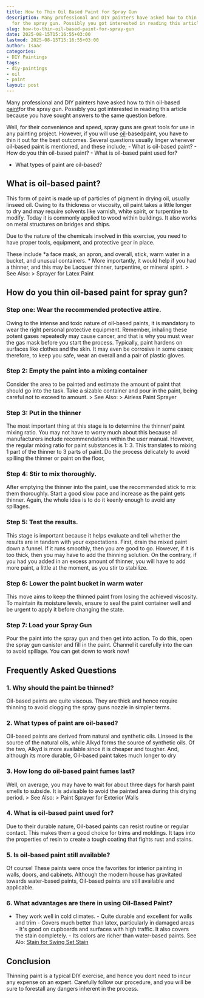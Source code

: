 ```yaml
---
title: How to Thin Oil Based Paint for Spray Gun
description: Many professional and DIY painters have asked how to thin oil-based paint
  for the spray gun. Possibly you got interested in reading this article because you...
slug: how-to-thin-oil-based-paint-for-spray-gun
date: 2025-08-15T15:16:55+03:00
lastmod: 2025-08-15T15:16:55+03:00
author: Isaac
categories:
- DIY Paintings
tags:
- diy-paintings
- oil
- paint
layout: post
---
```

Many professional and DIY painters have asked how to thin oil-based [paint](https://pestpolicy.com/airless-paint-sprayer-tips/)for the spray gun. Possibly you got interested in reading this article because you have sought answers to the same question before.

Well, for their convenience and speed, spray guns are great tools for use in any painting project. However, if you will use [oil](https://pestpolicy.com/best-oil-based-primer-for-cabinets/)-basedpaint, you have to thin it out for the best outcomes. Several questions usually linger whenever oil-based paint is mentioned, and these include; - What is oil-based paint? - How do you thin oil-based paint? - What is oil-based paint used for?

- What types of paint are oil-based?

##  What is oil-based paint?

This form of paint is made up of particles of pigment in drying oil, usually linseed oil. Owing to its thickness or viscosity, oil paint takes a little longer to dry and may require solvents like varnish, white spirit, or turpentine to modify. Today it is commonly applied to wood within buildings. It also works on metal structures on bridges and ships.

Due to the nature of the chemicals involved in this exercise, you need to have proper tools, equipment, and protective gear in place.

These include *a face mask, an apron, and overall, stick, warm water in a bucket, and unusual containers. * More importantly, it would help if you had a thinner, and this may be Lacquer thinner, turpentine, or mineral spirit. > See Also: > Sprayer for Latex Paint

##  How do you thin oil-based paint for spray gun?

###  Step one: Wear the recommended protective attire.

Owing to the intense and toxic nature of oil-based paints, it is mandatory to wear the right personal protective equipment. Remember, inhaling these potent gases repeatedly may cause cancer, and that is why you must wear the gas mask before you start the process. Typically, paint hardens on surfaces like clothes and the skin. It may even be corrosive in some cases; therefore, to keep you safe, wear an overall and a pair of plastic gloves.

###  Step 2: Empty the paint into a mixing container

Consider the area to be painted and estimate the amount of paint that should go into the task. Take a sizable container and pour in the paint, being careful not to exceed to amount. > See Also: > Airless Paint Sprayer

###  Step 3: Put in the thinner

The most important thing at this stage is to determine the thinner/ paint mixing ratio. You may not have to worry much about this because all manufacturers include recommendations within the user manual. However, the regular mixing ratio for paint substances is 1: 3. This translates to mixing 1 part of the thinner to 3 parts of paint. Do the process delicately to avoid spilling the thinner or paint on the floor,

###  Step 4: Stir to mix thoroughly.

After emptying the thinner into the paint, use the recommended stick to mix them thoroughly. Start a good slow pace and increase as the paint gets thinner. Again, the whole idea is to do it keenly enough to avoid any spillages.

###  Step 5: Test the results.

This stage is important because it helps evaluate and tell whether the results are in tandem with your expectations. First, drain the mixed paint down a funnel. If it runs smoothly, then you are good to go. However, if it is too thick, then you may have to add the thinning solution. On the contrary, if you had you added in an excess amount of thinner, you will have to add more paint, a little at the moment, as you stir to stabilize.

###  Step 6: Lower the paint bucket in warm water

This move aims to keep the thinned paint from losing the achieved viscosity. To maintain its moisture levels, ensure to seal the paint container well and be urgent to apply it before changing the state.

###  Step 7: Load your Spray Gun

Pour the paint into the spray gun and then get into action. To do this, open the spray gun canister and fill in the paint. Channel it carefully into the can to avoid spillage. You can get down to work now!

##  Frequently Asked Questions

###  1. Why should the paint be thinned?

Oil-based paints are quite viscous. They are thick and hence require thinning to avoid clogging the spray guns nozzle in simpler terms.

###  2. What types of paint are oil-based?

Oil-based paints are derived from natural and synthetic oils. Linseed is the source of the natural oils, while Alkyd forms the source of synthetic oils. Of the two, Alkyd is more available since it is cheaper and tougher. And, although its more durable, Oil-based paint takes much longer to dry

###  3. How long do oil-based paint fumes last?

Well, on average, you may have to wait for about three days for harsh paint smells to subside. It is advisable to avoid the painted area during this drying period. > See Also: > Paint Sprayer for Exterior Walls

###  4. What is oil-based paint used for?

Due to their durable nature, Oil-based paints can resist routine or regular contact. This makes them a good choice for trims and moldings. It taps into the properties of resin to create a tough coating that fights rust and stains.

###  5. Is oil-based paint still available?

Of course! These paints were once the favorites for interior painting in walls, doors, and cabinets. Although the modern house has gravitated towards water-based paints, Oil-based paints are still available and applicable.

###  6. What advantages are there in using Oil-Based Paint?

- They work well in cold climates. - Quite durable and excellent for walls and trim - Covers much better than latex, particularly in damaged areas - It's good on cupboards and surfaces with high traffic. It also covers the stain completely. - Its colors are richer than water-based paints. See Alo: [Stain for Swing Set Stain](https://pestpolicy.com/best-stain-for-swing-set/)

##  Conclusion

Thinning paint is a typical DIY exercise, and hence you dont need to incur any expense on an expert. Carefully follow our procedure, and you will be sure to forestall any dangers inherent in the process.
